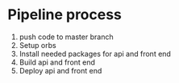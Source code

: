 # Pipeline process 
1. push code to master branch
2. Setup orbs
3. Install needed packages for api and front end
4. Build api and front end
5. Deploy api and front end